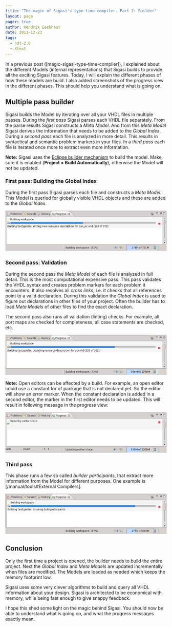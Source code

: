 ```yaml
---
title: "The magic of Sigasi's type-time compiler. Part 2: Builder"
layout: page 
pager: true
author: Hendrik Eeckhaut
date: 2011-12-23
tags: 
  - hdt-2.0
  - Xtext
---
```

In a previous post ([magic-sigasi-type-time-compiler]), I explained about the different Models (internal representations) that Sigasi builds to provide all the exciting Sigasi features. Today, I will explain the different phases of how these models are build. I also added screenshots of the progress view in the different phases. This should help you understand what is going on.

## Multiple pass builder

Sigasi builds the Model by iterating over all your VHDL files in multiple passes. During the *first pass* Sigasi parses each VHDL file separately. From the parse results Sigasi constructs a _Meta Model_. And from this _Meta Model_ Sigasi derives the information that needs to be added to the _Global Index_. During a *second pass* each file is analyzed in more detail. This results in syntactical and semantic problem markers in your files. In a *third pass* each file is iterated once more to extract even more information.

**Note:** Sigasi uses the [Eclipse builder mechanism](http://www.eclipse.org/articles/Article-Builders/builders.html) to build the model. Make sure it is enabled (**Project > Build Automatically**), otherwise the Model will not be updated.

### First pass: Building the Global Index

During the first pass Sigasi parses each file and constructs a _Meta Model_. This Model is queried for globally visible VHDL objects and these are added to the _Global Index_.

![Phase 1 : Building the Global Index](images/phase1-global-index.png)

### Second pass: Validation

During the second pass the _Meta Model_ of each file is analyzed in full detail. This is the most computational expensive pass. 
This pass validates the VHDL syntax and creates problem markers for each problem it encounters. It also resolves all _cross links_, i.e. it checks that all references point to a valid declaration. During this validation the _Global Index_ is used to figure out declarations in other files of your project. Often the builder has to load _Meta Models_ of other files to find the exact declaration.

The second pass also runs all validation (linting) checks. For example, all port maps are checked for completeness, all case statements are checked, etc. 

![Phase 2 : Validation](images/phase2-validation.png)

**Note:** Open editors can be affected by a build. For example, an open editor could use a constant for of package that is not declared yet. So the editor will show an error marker. When the constant declaration is added in a second editor, the marker in the first editor needs to be updated. This will result in following message in the progress view:

![Updating editor state](images/update_editor_state.png)

### Third pass

This phase runs a few so called _builder participants_, that extract more information from the Model for different purposes. One example is [/manual/tools#External Compilers].

![Phase 3 : Builder participants](images/builder_participants.png)

## Conclusion

Only the first time a project is opened, the builder needs to build the entire project. Next the _Global Index_ and _Meta Models_ are updated incrementally when files are modified. The Models are loaded as needed which keeps the memory footprint low.

Sigasi uses some very clever algorithms to build and query all VHDL information about your design. Sigasi is architected to be economical with memory, while being fast enough to give snappy feedback.

I hope this shed some light on the magic behind Sigasi. You should now be able to understand what is going on, and what the progress messages exactly mean.